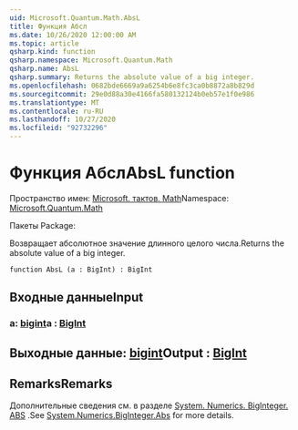 ```yaml
---
uid: Microsoft.Quantum.Math.AbsL
title: Функция Абсл
ms.date: 10/26/2020 12:00:00 AM
ms.topic: article
qsharp.kind: function
qsharp.namespace: Microsoft.Quantum.Math
qsharp.name: AbsL
qsharp.summary: Returns the absolute value of a big integer.
ms.openlocfilehash: 0682bde6669a9a6254b6e8fc3ca0b8872a8b829d
ms.sourcegitcommit: 29e0d88a30e4166fa580132124b0eb57e1f0e986
ms.translationtype: MT
ms.contentlocale: ru-RU
ms.lasthandoff: 10/27/2020
ms.locfileid: "92732296"
---
```

# <a name="absl-function"></a><span data-ttu-id="12f80-102">Функция Абсл</span><span class="sxs-lookup"><span data-stu-id="12f80-102">AbsL function</span></span>

<span data-ttu-id="12f80-103">Пространство имен: [Microsoft. тактов. Math](xref:Microsoft.Quantum.Math)</span><span class="sxs-lookup"><span data-stu-id="12f80-103">Namespace: [Microsoft.Quantum.Math](xref:Microsoft.Quantum.Math)</span></span>

<span data-ttu-id="12f80-104">Пакеты [](https://nuget.org/packages/)</span><span class="sxs-lookup"><span data-stu-id="12f80-104">Package: [](https://nuget.org/packages/)</span></span>


<span data-ttu-id="12f80-105">Возвращает абсолютное значение длинного целого числа.</span><span class="sxs-lookup"><span data-stu-id="12f80-105">Returns the absolute value of a big integer.</span></span>

```qsharp
function AbsL (a : BigInt) : BigInt
```


## <a name="input"></a><span data-ttu-id="12f80-106">Входные данные</span><span class="sxs-lookup"><span data-stu-id="12f80-106">Input</span></span>

### <a name="a--bigint"></a><span data-ttu-id="12f80-107">a: [bigint](xref:microsoft.quantum.lang-ref.bigint)</span><span class="sxs-lookup"><span data-stu-id="12f80-107">a : [BigInt](xref:microsoft.quantum.lang-ref.bigint)</span></span>





## <a name="output--bigint"></a><span data-ttu-id="12f80-108">Выходные данные: [bigint](xref:microsoft.quantum.lang-ref.bigint)</span><span class="sxs-lookup"><span data-stu-id="12f80-108">Output : [BigInt](xref:microsoft.quantum.lang-ref.bigint)</span></span>



## <a name="remarks"></a><span data-ttu-id="12f80-109">Remarks</span><span class="sxs-lookup"><span data-stu-id="12f80-109">Remarks</span></span>

<span data-ttu-id="12f80-110">Дополнительные сведения см. в разделе [System. Numerics. BigInteger. ABS](https://docs.microsoft.com/dotnet/api/system.numerics.biginteger.abs) .</span><span class="sxs-lookup"><span data-stu-id="12f80-110">See [System.Numerics.BigInteger.Abs](https://docs.microsoft.com/dotnet/api/system.numerics.biginteger.abs) for more details.</span></span>